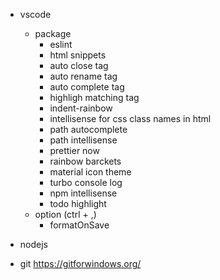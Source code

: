 * vscode
    * package
        * eslint
        * html snippets
        * auto close tag
        * auto rename tag
        * auto complete tag
        * highligh matching tag
        * indent-rainbow
        * intellisense for css class names in html
        * path autocomplete
        * path intellisense
        * prettier now
        * rainbow barckets
        * material icon theme
        * turbo console log
        * npm intellisense
        * todo highlight
    * option (ctrl + ,)
        * formatOnSave
* nodejs

* git
https://gitforwindows.org/